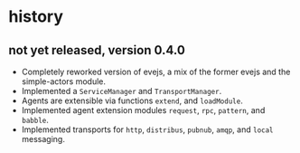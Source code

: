 # history


## not yet released, version 0.4.0

- Completely reworked version of evejs, a mix of the former evejs and the 
  simple-actors module.
- Implemented a `ServiceManager` and `TransportManager`.
- Agents are extensible via functions `extend`, and `loadModule`. 
- Implemented agent extension modules `request`, `rpc`, `pattern`, and `babble`.
- Implemented transports for `http`, `distribus`, `pubnub`, `amqp`, and `local`
  messaging.
